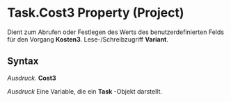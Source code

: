 
# Task.Cost3 Property (Project)

Dient zum Abrufen oder Festlegen des Werts des benutzerdefinierten Felds für den Vorgang  **Kosten3**. Lese-/Schreibzugriff **Variant**.


## Syntax

 _Ausdruck_. **Cost3**

 _Ausdruck_ Eine Variable, die ein **Task** -Objekt darstellt.

